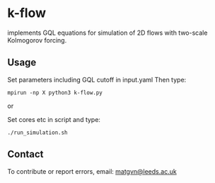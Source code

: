 # k-flow
implements GQL equations for simulation of 2D flows with two-scale Kolmogorov forcing.

## Usage
Set parameters including GQL cutoff in input.yaml 
Then type:

```terminal
mpirun -np X python3 k-flow.py

```
or

Set cores etc in script and type:
```terminal
./run_simulation.sh

```

## Contact
To contribute or report errors, email: matgvn@leeds.ac.uk